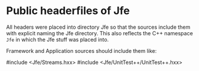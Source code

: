 Public headerfiles of Jfe
=========================

All headers were placed into directory Jfe so that the sources include them with explicit naming the Jfe directory. This also reflects the C++ namespace `Jfe` in which the Jfe stuff was placed into.

Framework and Application sources should include them like:

   #include <Jfe/Streams.hxx>
   #include <Jfe/UnitTest++/UnitTest++.hxx>

